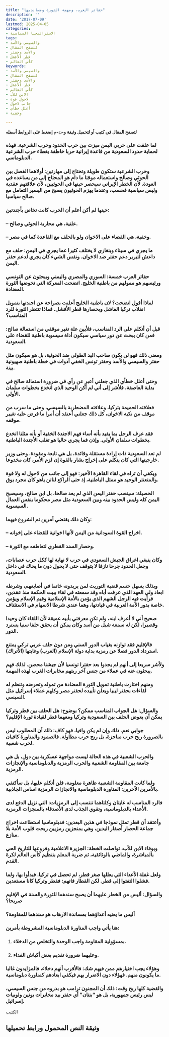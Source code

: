 ```yaml
---
title: "حفاتر العرب، ومهمة الثورة ومسانديها"
description: ''
date: '2017-07-09'
lastmod: 2025-04-05
categories:
- الاستراتيجيا السياسية
tags:
- والسيسي والأسد
- لتصفح المقال
- والأسد وحفتر
- قطر الأفشل
- كأس العالم
keywords:
- والسيسي والأسد
- لتصفح المقال
- والأسد وحفتر
- قطر الأفشل
- كأس العالم
- الابن للأب
- لاحول قوة
- جانب لاحول
- أعلل خطأي
- وخفية

---
```

**لتصفح المقال في كتيب أو لتحميل وثيقة و-ن-م إضغط على الروابط أسفله**

### لما علقت على حربي اليمن ميزت بين حرب الحدود وحرب الشرعية. فهذه لحماية حدود السعودية من قاعدة إيرانية حربا خاطفة بغطاء حرب الشرعية الدبلوماسي.

### وحرب الشرعية ستكون طويلة وتحتاج إلى مهارتين: أولاهما الفصل بين الحوثي وصالح واستعماله موقتا ما دام هو المحتاج إلى من يساعده في العودة. لأن الخطر الإيراني سيحصر حينها في الحوثيين، لأن علاقتهم عقدية وليس سياسية فحسب، وعندما يهزم الحوثيون يصبح من اليسير التعامل مع صالح سياسيا.

### حينها لم أكن أعلم أن الحرب كانت تخاض بأجندتين:

### – علنية، هي محاربة الحوثي وصالح.

### – وخفية، هي القضاء على الاخوان ولو بالحلف مع القاعدة كما في مصر.

### ما يجري في سيناء وبنغازي لا يختلف كثيرا عما يجري في اليمن: حلف مع داعش لتبرير دعم حفتر ضد الاخوان. ونفس الشيء كان يجري لدعم حفتر اليمن.

### حفاتر العرب خمسة: السوري والمصري واليمني ويبحثون عن التونسي ورئيسهم هو ممولهم من باطنية الخليج. اتضحت المعركة التي تخوضها الثورة المضادة.

### لماذا أقول اتضحت؟ لان باطنية الخليج أعلنت بصراحة عن اجندتها بتمويل انقلاب تركيا الفاشل وبحصارها قطر الأفشل. فماذا تنتظر الثورة للرد المناسب؟

### قبل أن أتكلم على الرد المناسب، فلأبين علة تغير موقفي من استمالة صالح: فمن كان يبحث عن دور سياسي سيكون أداة سيسوية باطنية للقضاء على السعودية.

### ومعنى ذلك فهو لن يكون صاحب اليد الطولى ضد الحوثية، بل هو سيكون مثل حفتر والسيسي والأسد وحفتر تونس الخفي أدوات في خطة باطنية صهيونية بينة.

### وحتى أعلل خطأي الذي جعلني أعبر عن رأي في ضرورة استمالة صالح في بداية العاصفة، فلأشر إلى أني لم أكن الوحيد الذي انخدع بخطوات سلمان الأولى.

### فعلاقته الحميمة بتركيا، وعلاقته المضطربة بالسيسي، وحتى ما سرب من موقف من نكبة الاخوان، كل ذلك جعلني أعتقد أن أمرا ما فرض عليه تغيير موقفه.

### فقد عرف الرجل بما يفيد بأنه أساء فهم الاجندة الخفية أو بأنه مثلنا انخدع بخطوات سلمان الأولى. وإذن فما يجري حاليا هو تغلب الأجندة الباطنية.

### لم تعد السعودية ذات إرادة مستقلة وقائدة، بل هي تابعة ومقودة. وحتى وزير خارجيتها التي كان يتكلم على إخراج بشار بالقوة إن لزم الأمر، كان مخدوعا.

### ويكفي أن تراه في لقاء القاهرة الأخير: فهو إلى جانب من لاحول له ولا قوة والمتعنتر الوحيد هو ممثل الباطنية، إذ حتى الراكع لناتن ياهو كان مجرد بوق.

### الحصيلة: سينصب حفتر اليمن الذي لم يعد صالحا، بل ابن صالح، وسيصبح اليمن كله وليس الحدود بينه وبين السعودية مثل مصر محكوما بنفس العمال السيسوية.

### وكان ذلك يقتضي أمرين تم الشروع فيهما:

### – اخراج القوة السودانية من اليمن لأنها اخوانية للقضاء على إخوانه.

### – وحصار السند القطري لتعاطفه مع الثورة.

### وكان ينبغي اغراق الجيش السعودي في حرب لا نهاية لها ككل حرب عصابات، وجعل الحدود جرحا نازفا لا يتوقف حتى لا يحول دون ما يحاك في داخل السعودية.

### وبذلك يسهل حسم قضية التوريث لمن يريدونه خاتما في أصابعهم، وشرطه ابعاد ولي العهد الذي عرفت أباه وقد سمعته في لقاء ببيت الحكمة منذ عقدين، فرأيت فيه الرجل الشهم الذي يؤمن بالأمة الإسلامية وقيم الإسلام ويؤمن خاصة بدور الأمة العربية في قيادتها، وهما عندي شرطا الاسهام في الاستئناف.

### صحيح أني لا أعرف ابنه، ولم تكن معرفتي بأبيه عميقة لأن اللقاء كان وحيدا وقصيرا، لكن له سمعة شبل من أسد وكان يمكن أن يحقق حلفا سنيا يسترد الدور.

### فالإقليم فقد توازنه بغياب الدور السني ومن دون حلف عربي تركي يمتنع استرداد الدور فضلا عن رمزية بداية دولة الإسلام (العرب) وغايتها (الأتراك).

### ولأشر سريعا إلى أنهم لم يجدوا بعد حفترا تونسيا لأن جيشنا محصن. لذلك فهم يبحثون عنه في عملاء من جنس آخر ربتهم مخابرات الغرب لهذه المهمة.

### ومنهم اختارت باطنية تمويل الثورة المضادة من تموله وتحرضه وتنظم له لقاءات بحفتر ليبيا ويعلن تأييده لحفتر مصر وكلهم عملاء إسرائيل مثل السيسي.

### والسؤال: هل الجواب المناسب ممكن؟ بوضوح: هل الحلف بين قطر وتركيا يمكن أن يعوض الحلف بين السعودية وتركيا ومعهما قطر لقيادة ثورة الإقليم؟

### جوابي نعم. ذلك وإن لم يكن وافيا، فهو كاف: ذلك أن المطلوب ليس بالضرورة ربح حرب مناجزة، بل ربح حرب مطاولة. فالصمود والمناورة كافيان لحرب شعبية.

### والحرب الشعبية في هذه الحالة ليست مواجهة عسكرية بين دول، بل هي جامعة بين المقاومة الشعبية والحرب الرمزية والدبلوماسية والإنجازات الرمزية.

### ولما كانت المقاومة الشعبية ظاهرة معلومة، فلن أتكلم عليها، بل سأكتفي بالأمرين الآخرين: المناورة الدبلوماسية والانجازات الرمزية اساس الجاذبية.

### فالرد المناسب له غايتان وكلتاهما تنتسب إلى الرمزيات: التي تزيل الدفع لدى الأعداء بالدبلوماسية، وتقوي الجذب لدى الأصدقاء بالمنجزات الرمزية.

### وأعتقد أن قطر تمثل نموذجا في هذين البعدين: فدبلوماسيا استطاعت اخراج جماعة الحصار أصفار اليدين، وهي بمنجزين رمزيين ربحت قلوب الأمة بلا منازع.

### وبوفاء الابن للأب، تواصلت الخطة: الجزيرة الاعلامية وفروعها للتاريخ الحي بالمباشرة، والماضي بالوثائقية، ثم ضربة المعلم بتنظيم كأس العالم لكرة القدم.

### ولعل غفلة الأعداء التي يعللها صغر قطر، لم تحصل في تركيا. فبدأوا بها، ولما فشلوا التفتوا إلى قطر. لكن القطار فاتهم: فقطر وتركيا كانا مستعدين.

### والسؤال: أليس من الخطر عليهما أن يصبح سندهما للثورة والسنة في الإقليم صريحا؟

### أليس ما يعنيه أعداؤهما بمساندة الارهاب هو سندهما للمقاومة؟

### هنا يأتي واجب المناورة الدبلوماسية المشروطة بأمرين:

1. ### بمسؤولية المقاومة واجب الوحدة والتخلص من الدخلاء.
2. ### وعليهما ضرورة تقديم بعض أكباش الفداء.

### وهؤلاء يجب اختيارهم ممن فيهم شك: فالأقرب أنهم دخلاء، فالمزايدون غالبا ما يكونون منهم. فهؤلاء دون الاضرار بهم فيكفي ابعادهم كمناورة دبلوماسية.

### والقضية كلها ربح وقت: ذلك أن المجنون ترامب هو بدروه من جنس السيسي، ليس رئيس جمهورية، بل هو “بنتان” أي حفتر بيد مخابرات بوتين ولوبيات إسرائيل.

الكتيب

## وثيقة النص المحمول ورابط تحميلها

###
